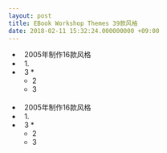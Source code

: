 ```yaml
---
layout: post
title: EBook Workshop Themes 39款风格
date: 2018-02-11 15:32:24.000000000 +09:00
---
```


*   2005年制作16款风格
*   1.
*   3
    *   
    *   2
    *   3
    <br>
*   2005年制作16款风格
*   1.
*   3
    *   
    *   2
    *   3
